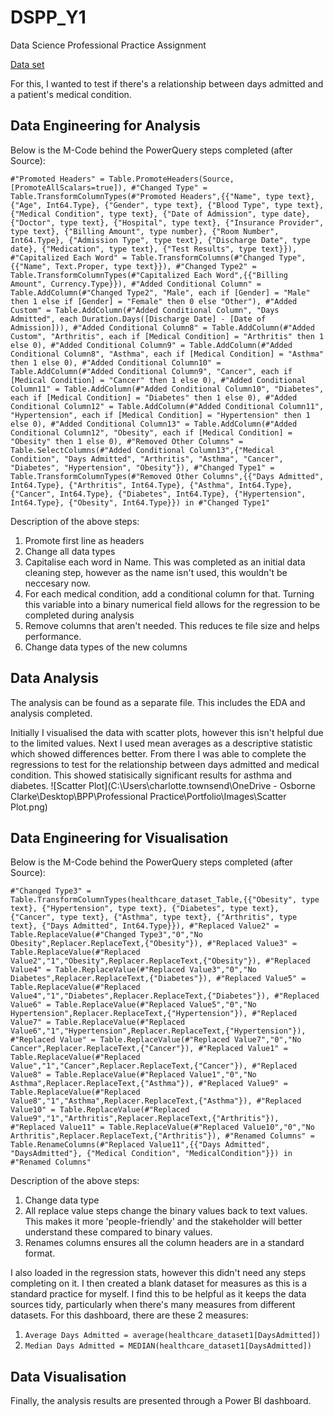 # DSPP_Y1
Data Science Professional Practice Assignment

[Data set](https://www.kaggle.com/datasets/prasad22/healthcare-dataset?resource=download)

For this, I wanted to test if there's a relationship between days admitted and a patient's medical condition. 

## Data Engineering for Analysis
Below is the M-Code behind the PowerQuery steps completed (after Source):

`#"Promoted Headers" = Table.PromoteHeaders(Source, [PromoteAllScalars=true]),
    #"Changed Type" = Table.TransformColumnTypes(#"Promoted Headers",{{"Name", type text}, {"Age", Int64.Type}, {"Gender", type text}, {"Blood Type", type text}, {"Medical Condition", type text}, {"Date of Admission", type date}, {"Doctor", type text}, {"Hospital", type text}, {"Insurance Provider", type text}, {"Billing Amount", type number}, {"Room Number", Int64.Type}, {"Admission Type", type text}, {"Discharge Date", type date}, {"Medication", type text}, {"Test Results", type text}}),
    #"Capitalized Each Word" = Table.TransformColumns(#"Changed Type",{{"Name", Text.Proper, type text}}),
    #"Changed Type2" = Table.TransformColumnTypes(#"Capitalized Each Word",{{"Billing Amount", Currency.Type}}),
    #"Added Conditional Column" = Table.AddColumn(#"Changed Type2", "Male", each if [Gender] = "Male" then 1 else if [Gender] = "Female" then 0 else "Other"),
    #"Added Custom" = Table.AddColumn(#"Added Conditional Column", "Days Admitted", each Duration.Days([Discharge Date] - [Date of Admission])),
    #"Added Conditional Column8" = Table.AddColumn(#"Added Custom", "Arthritis", each if [Medical Condition] = "Arthritis" then 1 else 0),
    #"Added Conditional Column9" = Table.AddColumn(#"Added Conditional Column8", "Asthma", each if [Medical Condition] = "Asthma" then 1 else 0),
    #"Added Conditional Column10" = Table.AddColumn(#"Added Conditional Column9", "Cancer", each if [Medical Condition] = "Cancer" then 1 else 0),
    #"Added Conditional Column11" = Table.AddColumn(#"Added Conditional Column10", "Diabetes", each if [Medical Condition] = "Diabetes" then 1 else 0),
    #"Added Conditional Column12" = Table.AddColumn(#"Added Conditional Column11", "Hypertension", each if [Medical Condition] = "Hypertension" then 1 else 0),
    #"Added Conditional Column13" = Table.AddColumn(#"Added Conditional Column12", "Obesity", each if [Medical Condition] = "Obesity" then 1 else 0),
    #"Removed Other Columns" = Table.SelectColumns(#"Added Conditional Column13",{"Medical Condition", "Days Admitted", "Arthritis", "Asthma", "Cancer", "Diabetes", "Hypertension", "Obesity"}),
    #"Changed Type1" = Table.TransformColumnTypes(#"Removed Other Columns",{{"Days Admitted", Int64.Type}, {"Arthritis", Int64.Type}, {"Asthma", Int64.Type}, {"Cancer", Int64.Type}, {"Diabetes", Int64.Type}, {"Hypertension", Int64.Type}, {"Obesity", Int64.Type}})
in
    #"Changed Type1"`
    
Description of the above steps:
1. Promote first line as headers
2. Change all data types
3. Capitalise each word in Name. This was completed as an initial data cleaning step, however as the name isn't used, this wouldn't be neccesary now. 
4. For each medical condition, add a conditional column for that. Turning this variable into a binary numerical field allows for the regression to be completed during analysis
5. Remove columns that aren't needed. This reduces te file size and helps performance.  
6. Change data types of the new columns

## Data Analysis
The analysis can be found as a separate file. This includes the EDA and analysis completed. 

Initially I visualised the data with scatter plots, however this isn't helpful due to the limited values. Next I used mean averages as a descriptive statistic which showed differences better. From there I was able to complete the regressions to test for the relationship between days admitted and medical condition. This showed statisically significant results for asthma and diabetes. 
![Scatter Plot](C:\Users\charlotte.townsend\OneDrive - Osborne Clarke\Desktop\BPP\Professional Practice\Portfolio\Images\Scatter Plot.png)
## Data Engineering for Visualisation
Below is the M-Code behind the PowerQuery steps completed (after Source):

`#"Changed Type3" = Table.TransformColumnTypes(healthcare_dataset_Table,{{"Obesity", type text}, {"Hypertension", type text}, {"Diabetes", type text}, {"Cancer", type text}, {"Asthma", type text}, {"Arthritis", type text}, {"Days Admitted", Int64.Type}}),
    #"Replaced Value2" = Table.ReplaceValue(#"Changed Type3","0","No Obesity",Replacer.ReplaceText,{"Obesity"}),
    #"Replaced Value3" = Table.ReplaceValue(#"Replaced Value2","1","Obesity",Replacer.ReplaceText,{"Obesity"}),
    #"Replaced Value4" = Table.ReplaceValue(#"Replaced Value3","0","No Diabetes",Replacer.ReplaceText,{"Diabetes"}),
    #"Replaced Value5" = Table.ReplaceValue(#"Replaced Value4","1","Diabetes",Replacer.ReplaceText,{"Diabetes"}),
    #"Replaced Value6" = Table.ReplaceValue(#"Replaced Value5","0","No Hypertension",Replacer.ReplaceText,{"Hypertension"}),
    #"Replaced Value7" = Table.ReplaceValue(#"Replaced Value6","1","Hypertension",Replacer.ReplaceText,{"Hypertension"}),
    #"Replaced Value" = Table.ReplaceValue(#"Replaced Value7","0","No Cancer",Replacer.ReplaceText,{"Cancer"}),
    #"Replaced Value1" = Table.ReplaceValue(#"Replaced Value","1","Cancer",Replacer.ReplaceText,{"Cancer"}),
    #"Replaced Value8" = Table.ReplaceValue(#"Replaced Value1","0","No Asthma",Replacer.ReplaceText,{"Asthma"}),
    #"Replaced Value9" = Table.ReplaceValue(#"Replaced Value8","1","Asthma",Replacer.ReplaceText,{"Asthma"}),
    #"Replaced Value10" = Table.ReplaceValue(#"Replaced Value9","1","Arthritis",Replacer.ReplaceText,{"Arthritis"}),
    #"Replaced Value11" = Table.ReplaceValue(#"Replaced Value10","0","No Arthritis",Replacer.ReplaceText,{"Arthritis"}),
    #"Renamed Columns" = Table.RenameColumns(#"Replaced Value11",{{"Days Admitted", "DaysAdmitted"}, {"Medical Condition", "MedicalCondition"}})
in
    #"Renamed Columns"`

Description of the above steps:
1. Change data type
2. All replace value steps change the binary values back to text values. This makes it more 'people-friendly' and the stakeholder will better understand these compared to binary values.
3. Renames columns ensures all the column headers are in a standard format.

I also loaded in the regression stats, however this didn't need any steps completing on it. I then created a blank dataset for measures as this is a standard practice for myself. I find this to be helpful as it keeps the data sources tidy, particularly when there's many measures from different datasets. For this dashboard, there are these 2 measures: 
1. `Average Days Admitted = average(healthcare_dataset1[DaysAdmitted])`
2. `Median Days Admitted = MEDIAN(healthcare_dataset1[DaysAdmitted])`

## Data Visualisation
Finally, the analysis results are presented through a Power BI dashboard. 
